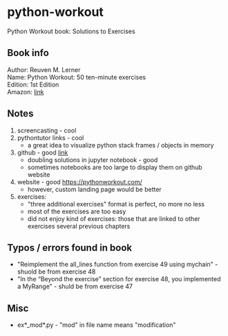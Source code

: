 # python-workout
Python Workout book: Solutions to Exercises

## Book info
Author: Reuven M. Lerner  
Name: Python Workout: 50 ten-minute exercises  
Edition: 1st Edition  
Amazon: [link](https://www.amazon.com/Python-Workout-50-Essential-Exercises/dp/1617295507)

## Notes
1. screencasting - cool
2. pythontutor links - cool
    - a great idea to visualize python stack frames / objects in memory
3. github - good [link](https://github.com/reuven/python-workout)
    - doubling solutions in jupyter notebook - good
    - sometimes notebooks are too large to display them on github website
4. website - good https://pythonworkout.com/
    - however, custom landing page would be better
5. exercises:
    - "three additional exercises" format is perfect, no more no less
    - most of the exercises are too easy
    - did not enjoy kind of exercises: those that are linked to other exercises several previous chapters

## Typos / errors found in book
- "Reimplement the all_lines function from exercise 49 using mychain"
        - shuold be from exercise 48
- "In the “Beyond the exercise” section for exercise 48, you implemented a MyRange"
        - shuld be from exercise 47

## Misc
- ex*_mod*.py - "mod" in file name means "modification"
